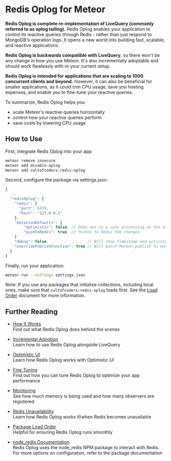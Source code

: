 Redis Oplog for Meteor
======================

**Redis Oplog is complete re-implementation of LiveQuery (commonly referred to as  oplog tailing).** Redis Oplog enables your application to control its reactive queries through Redis - rather than just respond to MongoDB's operation logs. It opens a new world into building fast, scalable, and reactive applications.

**Redis Oplog is backwards compatible with LiveQuery**, so there won't be any change in how you use Meteor. It's also  incrementally adoptable and should work flawlessly with-in your current setup. 

**Redis Oplog is intended for applications that are scaling to 1000 concurrent clients and beyond.** However, it can also be beneficial for smaller applications, as it could trim CPU usage, save you hosting expenses, and enable you to fine-tune your reactive queries.

To summarize, Redis Oplog helps you: 
 - scale Meteor's reactive queries horizontally
 - control how your reactive queries perform
 - save costs by lowering CPU usage 
 
## How to Use

First, integrate Redis Oplog into your app:

```bash
meteor remove insecure
meteor add disable-oplog
meteor add cultofcoders:redis-oplog
```

Second, configure the package via settings.json:

```javascript
{
  ...
  "redisOplog": {
    "redis": {
      "port": 6379,
      "host": "127.0.0.1"
    },
    "mutationDefaults": {
        "optimistic": false, // Does not to a sync processing on the diffs
        "pushToRedis": true  // Pushes to Redis the changes
    }
    "debug": false,                 // Will show timestamp and activity of redis-oplog.
    "overridePublishFunction": true // Will patch Meteor.publish to become Meteor.publishWithRedis
  }
}
```

Finally, run your application: 

```bash
meteor run --settings settings.json
```

Note: If you use any packages that initialize collections, including local ones, make sure that `cultofcoders:redis-oplog` loads first. See the [Load Order](docs/load_order.md) document for more information.

## Further Reading

- [How It Works](docs/how_it_works.md)<br>
  Find out what Redis Oplog does behind the scenes

- [Incremental Adoption](docs/incremental_adoption.md)<br>
  Learn how to use Redis Oplog alongside LiveQuery

- [Optimistic UI](docs/optimistic_ui.md)<br>
  Learn how Redis Oplog works with Optimistic UI

- [Fine Tuning](docs/finetuning.md)<br>
  Find out how you can tune Redis Oplog to optimize your app performance

- [Monitoring](docs/stats.md)<br>
See how much memory is being used and how many observers are registered

- [Redis Unavailability](docs/redis_unavailability.md)<br>
Learn how Redis Oplog works if/when Redis becomes unavailable

- [Package Load Order](docs/load_order.md) <br>
Helpful for ensuring Redis Oplog runs smoothly

- <a href="https://github.com/NodeRedis/node_redis#options-object-properties">node_redis Documentation</a><br>
Redis Oplog uses the node_redis NPM package to interact with Redis. For more options on configuration, refer to the package documentation